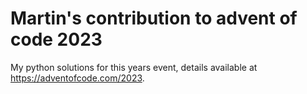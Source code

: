 # Martin's contribution to advent of code 2023

My python solutions for this years event, details available at https://adventofcode.com/2023.
